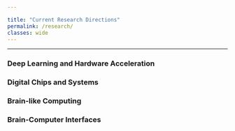 ```yaml
---

title: "Current Research Directions"
permalink: /research/
classes: wide
---
```


---

### Deep Learning and Hardware Acceleration

### Digital Chips and Systems

### Brain-like Computing 

### Brain-Computer Interfaces
